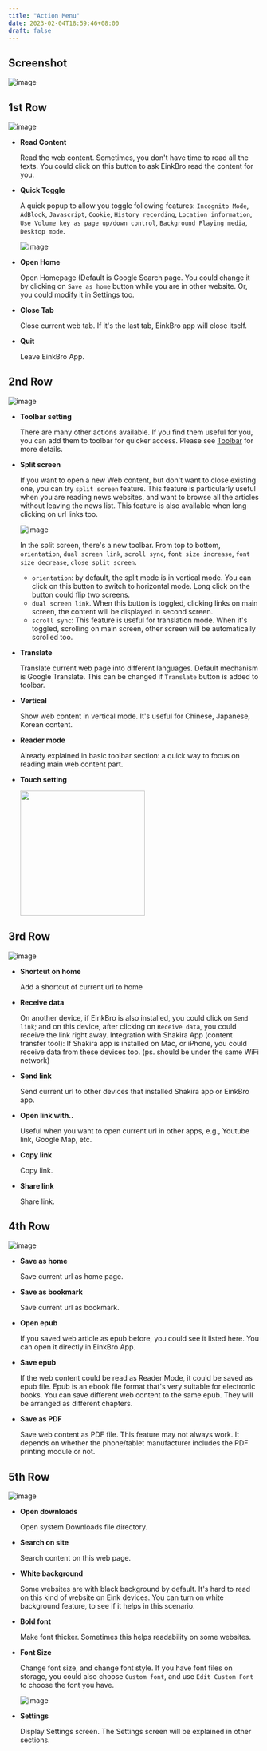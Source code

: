 ```yaml
---
title: "Action Menu"
date: 2023-02-04T18:59:46+08:00
draft: false
---
```


## Screenshot

![image](https://user-images.githubusercontent.com/4084738/212547308-012a2a90-2b0c-4a16-8466-a0b0c4097c42.png)

## 1st Row
![image](https://user-images.githubusercontent.com/4084738/212547345-d3f0bac8-7ecf-403e-87a5-f288d7465444.png)

* **Read Content**

  Read the web content. Sometimes, you don't have time to read all the texts. You could click on this button to ask EinkBro read the content for you.

* **Quick Toggle**

  A quick popup to allow you toggle following features: `Incognito Mode`, `AdBlock`, `Javascript`, `Cookie`, `History recording`, `Location information`, `Use Volume key as page up/down control`, `Background Playing media`, `Desktop mode`.

  ![image](https://user-images.githubusercontent.com/4084738/212547511-9626b82f-8559-4e6b-a4d5-0668e16ddada.png)

* **Open Home**

  Open Homepage (Default is Google Search page. You could change it by clicking on `Save as home` button while you are in other website. Or, you could modify it in Settings too.

* **Close Tab**

  Close current web tab. If it's the last tab, EinkBro app will close itself.

* **Quit**

  Leave EinkBro App.

## 2nd Row

![image](https://user-images.githubusercontent.com/4084738/212547940-6ea2133d-0c23-47ea-82b0-fea83b56bfc6.png)

* **Toolbar setting**

  There are many other actions available. If you find them useful for you, you can add them to toolbar for quicker access. Please see [Toolbar](https://github.com/plateaukao/einkbro/wiki/Toolbar-actions-and-customization) for more details.

* **Split screen**

  If you want to open a new Web content, but don't want to close existing one, you can try `split screen` feature. This feature is particularly useful when you are reading news websites, and want to browse all the articles without leaving the news list. This feature is also available when long clicking on url links too.

  ![image](https://user-images.githubusercontent.com/4084738/212548372-9ca5643e-2379-428e-a1cc-c20cf9061c2a.png) 

  In the split screen, there's a new toolbar. From top to bottom, `orientation`, `dual screen link`, `scroll sync`, `font size increase`, `font size decrease`, `close split screen`.

    - `orientation`: by default, the split mode is in vertical mode. You can click on this button to switch to horizontal mode. Long click on the button could flip two screens.
    - `dual screen link`. When this button is toggled, clicking links on main screen, the content will be displayed in second screen.
    - `scroll sync`: This feature is useful for translation mode. When it's toggled, scrolling on main screen, other screen will be automatically scrolled too.

* **Translate**

  Translate current web page into different languages. Default mechanism is Google Translate. This can be changed if `Translate` button is added to toolbar.

* **Vertical**

  Show web content in vertical mode. It's useful for Chinese, Japanese, Korean content.

* **Reader mode**

  Already explained in basic toolbar section: a quick way to focus on reading main web content part.

* **Touch setting**

  <img src=https://user-images.githubusercontent.com/4084738/212548996-68e56706-e9b8-4ff3-91ba-cf9f4f0a1cbd.png width=250 />

## 3rd Row

![image](https://user-images.githubusercontent.com/4084738/212549158-b116e0f6-9c50-49bf-be1a-377f689e48ba.png)

* **Shortcut on home**

  Add a shortcut of current url to home

* **Receive data**

  On another device, if EinkBro is also installed, you could click on `Send link`; and on this device, after clicking on `Receive data`, you could receive the link right away. Integration with Shakira App (content transfer tool): If Shakira app is installed on Mac, or iPhone, you could receive data from these devices too. (ps. should be under the same WiFi network)

* **Send link**

  Send current url to other devices that installed Shakira app or EinkBro app.

* **Open link with..**

  Useful when you want to open current url in other apps, e.g., Youtube link, Google Map, etc.

* **Copy link**

  Copy link.

* **Share link**

  Share link.

## 4th Row

![image](https://user-images.githubusercontent.com/4084738/212549172-59a06e0c-50a7-4487-bc49-39f6cac8abb7.png)

* **Save as home**

  Save current url as home page.

* **Save as bookmark**

  Save current url as bookmark.

* **Open epub**

  If you saved web article as epub before, you could see it listed here. You can open it directly in EinkBro App.

* **Save epub**

  If the web content could be read as Reader Mode, it could be saved as epub file. Epub is an ebook file format that's very suitable for electronic books. You can save different web content to the same epub. They will be arranged as different chapters.

* **Save as PDF**

  Save web content as PDF file. This feature may not always work. It depends on whether the phone/tablet manufacturer includes the PDF printing module or not.

## 5th Row

![image](https://user-images.githubusercontent.com/4084738/212549187-5a7db5cc-e5ad-4148-bcb8-c2f0b8c06250.png)

* **Open downloads**

  Open system Downloads file directory.

* **Search on site**

  Search content on this web page.

* **White background**


  Some websites are with black background by default. It's hard to read on this kind of website on Eink devices. You can turn on white background feature, to see if it helps in this scenario.

* **Bold font**

  Make font thicker. Sometimes this helps readability on some websites.

* **Font Size**

  Change font size, and change font style. If you have font files on storage, you could also choose `Custom font`, and use `Edit Custom Font` to choose the font you have.

  ![image](https://user-images.githubusercontent.com/4084738/212550023-3360b141-45d3-41b6-afe6-5c7ea44b5d4e.png)

* **Settings**

  Display Settings screen. The Settings screen will be explained in other sections.
